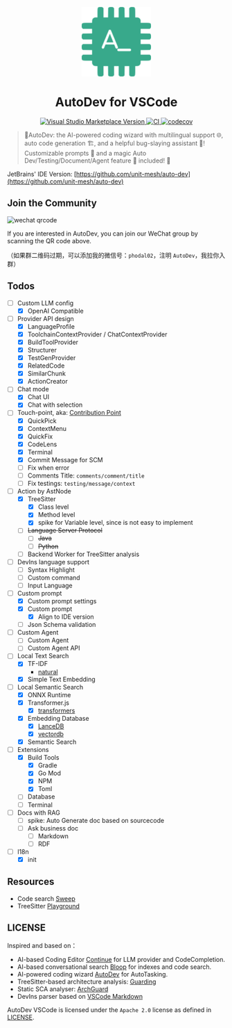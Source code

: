 <p align="center">
  <img src="media/pluginIcon.png" width="160px" height="160px"  alt="logo" />
</p>
<h1 align="center">AutoDev for VSCode</h1>
<p align="center">
    <a href="https://marketplace.visualstudio.com/items?itemName=Phodal.autodev">
        <img src="https://img.shields.io/visual-studio-marketplace/v/Phodal.autodev" alt="Visual Studio Marketplace Version" />
    </a>
    <a href="https://github.com/unit-mesh/auto-dev-vscode/actions/workflows/ci.yml">
        <img src="https://github.com/unit-mesh/auto-dev-vscode/actions/workflows/ci.yml/badge.svg" alt="CI" />
    </a>
    <a href="https://codecov.io/gh/unit-mesh/auto-dev-vscode">
        <img src="https://codecov.io/gh/unit-mesh/auto-dev-vscode/graph/badge.svg?token=2i07qhIqQh" alt="codecov" />
    </a>
</p>

> 🧙‍AutoDev: the AI-powered coding wizard with multilingual support 🌐, auto code generation 🏗️, and a helpful
> bug-slaying assistant 🐞! Customizable prompts 🎨 and a magic Auto Dev/Testing/Document/Agent feature 🧪 included! 🚀

JetBrains' IDE Version: [https://github.com/unit-mesh/auto-dev](https://github.com/unit-mesh/auto-dev)

## Join the Community

<img src="https://unitmesh.cc/images/qrcode.jpg" height="400px" alt="wechat qrcode" />

If you are interested in AutoDev, you can join our WeChat group by scanning the QR code above.

（如果群二维码过期，可以添加我的微信号：`phodal02`，注明 `AutoDev`，我拉你入群）

## Todos

- [ ] Custom LLM config
    - [x] OpenAI Compatible
- [ ] Provider API design
    - [x] LanguageProfile
    - [x] ToolchainContextProvider / ChatContextProvider
    - [x] BuildToolProvider
    - [x] Structurer
    - [x] TestGenProvider
    - [x] RelatedCode
    - [x] SimilarChunk
    - [x] ActionCreator
- [ ] Chat mode
    - [x] Chat UI
    - [x] Chat with selection
- [ ] Touch-point, aka: [Contribution Point](https://code.visualstudio.com/api/references/contribution-points)
    - [X] QuickPick
    - [x] ContextMenu
    - [x] QuickFix
    - [x] CodeLens
    - [x] Terminal
    - [x] Commit Message for SCM
    - [ ] Fix when error
    - [ ] Comments Title: `comments/comment/title`
    - [ ] Fix testings: `testing/message/context`
- [ ] Action by AstNode
    - [x] TreeSitter
        - [x] Class level
        - [x] Method level
        - [x] spike for Variable level, since is not easy to implement
    - [ ] ~~Language Server Protocol~~
        - [ ] ~~Java~~
        - [ ] ~~Python~~
    - [ ] Backend Worker for TreeSitter analysis
- [ ] DevIns language support
    - [ ] Syntax Highlight
    - [ ] Custom command
    - [ ] Input Language
- [ ] Custom prompt
    - [x] Custom prompt settings
    - [x] Custom prompt
        - [x] Align to IDE version
    - [ ] Json Schema validation
- [ ] Custom Agent
    - [ ] Custom Agent
    - [ ] Custom Agent API
- [ ] Local Text Search
    - [x] TF-IDF
        - [natural](https://naturalnode.github.io/natural/tfidf.html)
    - [x] Simple Text Embedding
- [ ] Local Semantic Search
    - [x] ONNX Runtime
    - [x] Transformer.js
        - [x] [transformers](https://xenova.github.io/transformers.js/)
    - [x] Embedding Database
        - [x] [LanceDB](https://github.com/lancedb/lancedb)
        - [x] [vectordb](https://www.npmjs.com/package/vectordb)
    - [x] Semantic Search
- [ ] Extensions
    - [x] Build Tools
        - [x] Gradle
        - [x] Go Mod
        - [x] NPM
        - [x] Toml
    - [ ] Database
    - [ ] Terminal
- [ ] Docs with RAG
    - [ ] spike: Auto Generate doc based on sourcecode
    - [ ] Ask business doc
        - [ ] Markdown
        - [ ] RDF
- [ ] l18n
    -  [x] init

## Resources

- Code search [Sweep](https://github.com/sweepai/sweep)
- TreeSitter [Playground](https://tree-sitter.github.io/tree-sitter/playground)

## LICENSE

Inspired and based on：

- AI-based Coding Editor [Continue](https://github.com/continuedev/continue) for LLM provider and CodeCompletion.
- AI-based conversational search [Bloop](https://github.com/BloopAI/bloop) for indexes and code search.
- AI-powered coding wizard [AutoDev](https://github.com/unit-mesh/auto-dev) for AutoTasking.
- TreeSitter-based architecture analysis: [Guarding](https://github.com/modernizing/guarding)
- Static SCA analyser: [ArchGuard](https://github.com/archguard/archguard)
- DevIns parser based
  on [VSCode Markdown](https://github.com/microsoft/vscode/blob/main/extensions/markdown-basics/syntaxes/markdown.tmLanguage.json)

AutoDev VSCode is licensed under the `Apache 2.0` license as defined in [LICENSE](./LICENSE).
